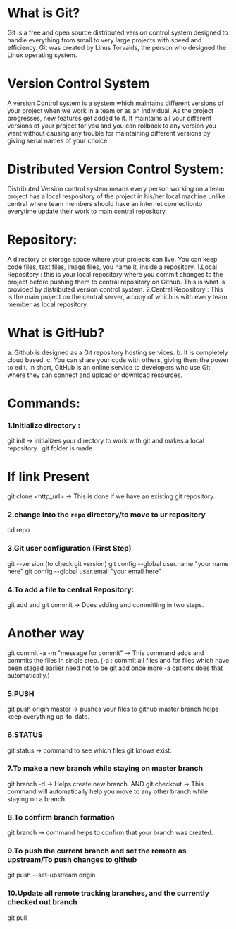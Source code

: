 # What is Git?
   Git is a free and open source distributed version control system designed to handle everything from small to very large projects with speed and efficiency. Git was created by  ‎Linus Torvalds, the person who designed the Linux operating system.
# Version Control System
   A version Control system is a system which maintains different versions of your project when we work in a team or as an individual. As the project progresses, new features get added to it. It maintains all your different versions of your project for you and you can rollback to any version you want without causing any trouble for maintaining different versions by giving serial names of your choice.
# Distributed Version Control System:
   Distributed Version control system means every person working on a team project has a local respository of the project in his/her local machine unlike central where team members should have an internet connectionto everytime update their work to main central repository.
# Repository:
   A directory or storage space where your projects can live. You can keep code files, text files, image files, you name it, inside a repository.
1.Local Repository : this is your local repository where you commit changes to the
project before pushing them to central repository on Github. This is what is provided by distributed version control system.
2.Central Repository : This is the main project on the central server, a copy of which
is with every team member as local repository.

# What is GitHub?
a. Github is designed as a Git repository hosting services.
b. It is completely cloud based. 
c. You can share your code with others, giving them the power to edit.
In short, GitHub is an online service to developers who use Git where they can connect and upload or download resources.

# Commands:
### 1.Initialize directory :
git init -> initializes your directory to work with git and
makes a local repository. .git folder is made 
# If link Present
git clone <http_url> -> This is done if we have an existing git repository.

### 2.change into the `repo` directory/to move to ur repository
cd repo

### 3.Git user configuration (First Step)
git --version (to check git version)
git config --global user.name "your name here"
git config --global user.email "your email here"

### 4.To add a file to central Repository:
git add <filename> and git commit -> Does adding and committing in two steps.

# Another way
git commit -a -m "message for commit" -> This command adds and commits the files in single step.
(-a : commit all files and for files which have been 
     staged earlier need not to be git add once more
-a options does that automatically.)

### 5.PUSH
git push origin master -> pushes your files to 
                         github master branch
                         helps keep everything up-to-date.

### 6.STATUS
git status -> command to see which files git knows exist.

### 7.To make a new branch while staying on master branch
 git branch -d <filename> -> Helps create new branch. AND git checkout <branchname> -> This command will automatically help you move to any other branch while staying on a branch.

### 8.To confirm branch formation
 git branch -> command helps to confirm that your branch was created.

### 9.To push the current branch and set the remote as upstream/To push changes to github
 git push --set-upstream origin <filename> 

### 10.Update all remote tracking branches, and the currently checked out branch
git pull


